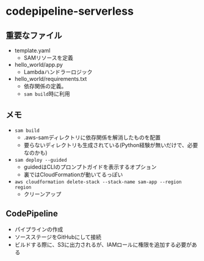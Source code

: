 # codepipeline-serverless
## 重要なファイル
- template.yaml
  - SAMリソースを定義
- hello_world/app.py
  - Lambdaハンドラーロジック
- hello_world/requirements.txt
  - 依存関係の定義。
  - `sam build`時に利用

## メモ
- `sam build`
  - .aws-samディレクトリに依存関係を解消したものを配置
  - 要らないディレクトリも生成されている(Python経験が無いだけで、必要なのかも)
- `sam deploy --guided`
  - guidedはCLIのプロンプトガイドを表示するオプション
  - 裏ではCloudFormationが動いてるっぽい
- `aws cloudformation delete-stack --stack-name sam-app --region region`
  - クリーンアップ

## CodePipeline
- パイプラインの作成
- ソースステージをGitHubにして接続
- ビルドする際に、S3に出力されるが、IAMロールに権限を追加する必要がある
